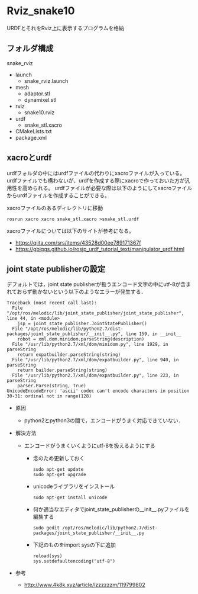 # Rviz_snake10
URDFとそれをRviz上に表示するプログラムを格納

## フォルダ構成

snake_rviz
- launch
  - snake_rviz.launch
- mesh
  - adaptor.stl
  - dynamixel.stl
- rviz
  - snake10.rviz
- urdf
  - snake_stl.xacro
- CMakeLists.txt
- package.xml

## xacroとurdf
urdfフォルダの中にはurdfファイルの代わりにxacroファイルが入っている。
urdfファイルでも構わないが、urdfを作成する際にxacroで作っておいた方が汎用性を高められる。
urdfファイルが必要な際は以下のようにしてxacroファイルからurdfファイルを作成することができる。

xacroファイルのあるディレクトリに移動
```
rosrun xacro xacro snake_stl.xacro >snake_stl.urdf
```

xacroファイルについては以下のサイトが参考になる。
- https://qiita.com/srs/items/43528d00ee789171367f
- https://gbiggs.github.io/rosjp_urdf_tutorial_text/manipulator_urdf.html


## joint state publisherの設定
デフォルトでは，joint state publisherが扱うエンコード文字の中にutf-8が含まれておらず動かないという以下のようなエラーが発生する．

```
Traceback (most recent call last):
  File "/opt/ros/melodic/lib/joint_state_publisher/joint_state_publisher", line 44, in <module>
    jsp = joint_state_publisher.JointStatePublisher()
  File "/opt/ros/melodic/lib/python2.7/dist-packages/joint_state_publisher/__init__.py", line 159, in __init__
    robot = xml.dom.minidom.parseString(description)
  File "/usr/lib/python2.7/xml/dom/minidom.py", line 1929, in parseString
    return expatbuilder.parseString(string)
  File "/usr/lib/python2.7/xml/dom/expatbuilder.py", line 940, in parseString
    return builder.parseString(string)
  File "/usr/lib/python2.7/xml/dom/expatbuilder.py", line 223, in parseString
    parser.Parse(string, True)
UnicodeEncodeError: 'ascii' codec can't encode characters in position 30-31: ordinal not in range(128)
```

- 原因
  - python2とpython3の間で，エンコードがうまく対応できていない．

- 解決方法
  - エンコードがうまくいくようにutf-8を扱えるようにする

    - 念のため更新しておく
      ```
      sudo apt-get update
      sudo apt-get upgrade
      ```
    - unicodeライブラリをインストール
      ```
      sudo apt-get install unicode
      ```
    - 何か適当なエディタでjoint_state_publisherの__init__.pyファイルを編集する
      ```
      sudo gedit /opt/ros/melodic/lib/python2.7/dist-packages/joint_state_publisher/__init__.py
      ```
    - 下記のものをimport sysの下に追加
      ```
      reload(sys) 
      sys.setdefaultencoding("utf-8")
      ```
- 参考
  - http://www.4k8k.xyz/article/lzzzzzzm/119799802